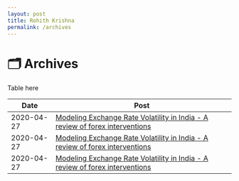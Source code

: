 ```yaml
---
layout: post
title: Rohith Krishna
permalink: /archives
---
```


# 🗂️ Archives

Table here


|    Date       |     Post     |
|---------------|--------------|
| 2020-04-27    | [Modeling Exchange Rate Volatility in India - A review of forex interventions](/2020-04-27-review-india)|
| 2020-04-27    | [Modeling Exchange Rate Volatility in India - A review of forex interventions](/2020-04-27-review-india)|
| 2020-04-27    | [Modeling Exchange Rate Volatility in India - A review of forex interventions](/2020-04-27-review-india)|  
